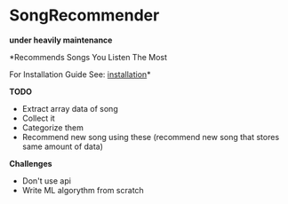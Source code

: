 # SongRecommender
__under heavily maintenance__


*Recommends Songs You Listen The Most

For Installation Guide See: [installation](installation)*

**TODO**
  - Extract array data of song
  - Collect it
  - Categorize them
  - Recommend new song using these (recommend new song that stores same amount of data)


**Challenges**
  - Don't use api
  - Write ML algorythm from scratch
